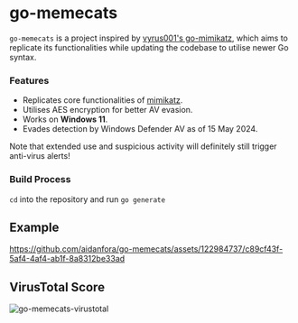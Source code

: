 # go-memecats

`go-memecats` is a project inspired by [vyrus001's go-mimikatz](https://github.com/vyrus001/go-mimikatz), which aims to replicate its functionalities while updating the codebase to utilise newer Go syntax.

### Features
- Replicates core functionalities of [mimikatz](https://github.com/gentilkiwi/mimikatz).
- Utilises AES encryption for better AV evasion.
- Works on **Windows 11**.
- Evades detection by Windows Defender AV as of 15 May 2024.

Note that extended use and suspicious activity will definitely still trigger anti-virus alerts!


### Build Process
`cd` into the repository and run `go generate`


## Example
https://github.com/aidanfora/go-memecats/assets/122984737/c89cf43f-5af4-4af4-ab1f-8a8312be33ad


## VirusTotal Score
![go-memecats-virustotal](https://github.com/aidanfora/go-memecats/assets/122984737/e45225ab-898d-4f5e-bc3e-f943b9732edf)
